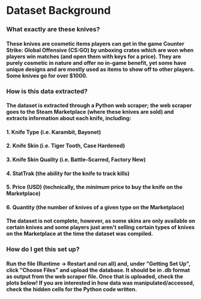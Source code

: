 # Dataset Background

### What exactly are these knives?
#### These knives are cosmetic items players can get in the game Counter Strike: Global Offensive (CS:GO) by unboxing crates which are won when players win matches (and open them with keys for a price). They are purely cosmetic in nature and offer no in-game benefit, yet some have unique designs and are mostly used as items to show off to other players. Some knives go for over $1000. 

### How is this data extracted?

#### The dataset is extracted through a Python web scraper; the web scraper goes to the Steam Marketplace (where these knives are sold) and extracts information about each knife, including:

#### 1.   Knife Type (i.e. Karambit, Bayonet)
#### 2.   Knife Skin (i.e. Tiger Tooth, Case Hardened)
#### 3.   Knife Skin Quality (i.e. Battle-Scarred, Factory New)
#### 4.   StatTrak (the ability for the knife to track kills)
#### 5.   Price (USD) (technically, the *minimum* price to buy the knife on the Marketplace)
#### 6.   Quantity (the number of knives of a given type on the Marketplace)

#### The dataset is not complete, however, as some skins are only available on certain knives and some players just aren't selling certain types of knives on the Marketplace at the time the dataset was compiled.

### How do I get this set up?
#### Run the file (Runtime -> Restart and run all) and, under "Getting Set Up", click "Choose Files" and upload the database. It should be in .db format as output from the web scraper file. Once that is uploaded, check the plots below! If you are interested in how data was manipulated/accessed, check the hidden cells for the Python code written.
